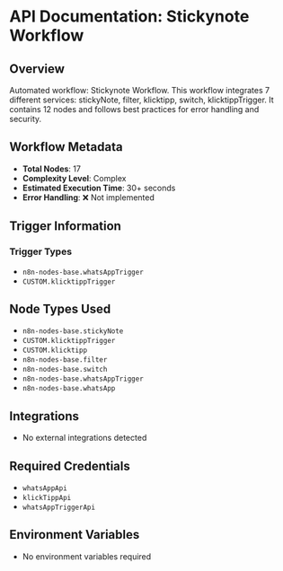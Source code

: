 # API Documentation: Stickynote Workflow

## Overview
Automated workflow: Stickynote Workflow. This workflow integrates 7 different services: stickyNote, filter, klicktipp, switch, klicktippTrigger. It contains 12 nodes and follows best practices for error handling and security.

## Workflow Metadata
- **Total Nodes**: 17
- **Complexity Level**: Complex
- **Estimated Execution Time**: 30+ seconds
- **Error Handling**: ❌ Not implemented

## Trigger Information
### Trigger Types
- `n8n-nodes-base.whatsAppTrigger`
- `CUSTOM.klicktippTrigger`

## Node Types Used
- `n8n-nodes-base.stickyNote`
- `CUSTOM.klicktippTrigger`
- `CUSTOM.klicktipp`
- `n8n-nodes-base.filter`
- `n8n-nodes-base.switch`
- `n8n-nodes-base.whatsAppTrigger`
- `n8n-nodes-base.whatsApp`

## Integrations
- No external integrations detected

## Required Credentials
- `whatsAppApi`
- `klickTippApi`
- `whatsAppTriggerApi`

## Environment Variables
- No environment variables required
